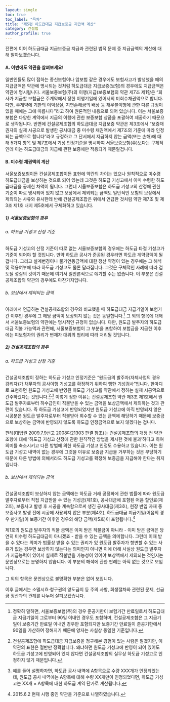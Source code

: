 ```yaml
---
layout: single
toc: true
toc_label: "목차"
title: "제5편 하도급대금 지급보증금 지급액 계산"
category: 건설법
author_profile: true
---
```

전편에 이어 하도급대금 지급보증금 지급과 관련된 법적 문제 중 지급금액의 계산에 대해 알아보겠습니다.
#### A. 이번에도 약관을 살펴보세요!
일반인들도 많이 접하는 종신보험이나 암보험 같은 경우에도 보험사고가 발생했을 때의 지급금액은 약관에 명시되는 것처럼 하도급대금 지급보증(보험)의 경우에도 지급금액은 약관에 명시됩니다. 서울보증보험(주)의 이행(지급)보증보험의 약관 제7조 제1항은 “회사가 지급할 보험금은 주계약에서 정한 이행기일에 있어서의 미회수채권액으로 합니다. 다만, 주계약에 기한의 이익상실, 지연손해금의 배상 등 채무불이행에 관한 다른 규정이 있을 때에는 그에 따릅니다”라고 하여 원론적인 내용으로 되어 있습니다. 이는 서울보증보험은 다양한 계약에서 지급의 이행에 관한 보증보험 상품을 포괄하여 제공하기 때문으로 생각됩니다. 반면에 건설공제조합의 하도급대금 지급보증 약관은 제3조에서 “보증채권자의 실제 시공으로 발생한 공사대금 중 미수령 채권액에서 제7조의 기준에 따라 인정되는 금액으로 합니다”라고 규정하고 그 단서에서 지급하지 않는 금액(또는 손해)에 대해 5가지 항목 및 제7조에서 기성 인정기준을 명시하여 서울보증보험(주)보다는 구체적인데 이는 하도급대금의 지급에 관한 보증에만 적용되기 때문일겁니다.

#### B. 미수령 채권액의 계산
서울보증보험이든 건설공제조합이든 표현에 약간의 차이는 있으나 원칙적으로 미수령 하도급대금을 보상하는 것으로 되어 있는데 그것은 하도급 기성고에서 이미 수령한 하도급대금을 공제한 차액이 됩니다. 그런데 서울보증보험은 하도급 기성고의 산정에 관한 기준이 따로 명시되어 있지 않고 보상에서 제외되는 금액도 일반적인 보험의 보상에서 제외되는 사유와 유사한데 반해 건설공제조합은 위에서 언급한 것처럼 약관 제7조 및 제3조 제1호 내지 제5호에서 구체화하고 있습니다.
##### 1) 서울보증보험의 경우
###### a. 하도급 기성고 산정 기준
하도급 기성고의 산정 기준이 따로 없는 서울보증보험의 경우에는 하도급 타절 기성고가 기준이 되어야 할 것입니다. 만약 하도급 공사가 준공된 경우라면 하도급 계약금액이 될겁니다. 그리고 설계변경이나 물가연동금액에 대한 정산 약정이 있는 경우에는 그 해석 및 적용여부에 따라 하도급 기성고도 물론 달라집니다. 그것은 구체적인 사례에 따라 검토될 성질의 것이기 때문에 여기서 일반론적으로 얘기할 수는 없습니다. 이 부분은 건설공제조합의 약관의 경우에도 마찬가지입니다.
###### b. 보상에서 제외되는 금액
아래에서 언급하는 건설공제조합의 경우와 비교했을 때 하도급대금 지급기일이 보험기간 이후인 경우에 그 해당 금액이 보상되지 않는 것은 동일합니다.[^1] 그 외의 항목에 대해서 서울보증보험의 약관에는 명시적인 규정이 없습니다. 다만, 원도급 발주자의 하도급대금 직불 가능액과 관련해, 서울보증보험이 그 부분을 포함하여 보험금을 지급한 이후에는 피보험자의 권리가 변제자 대위의 법리에 따라 처리될 것입니다.

##### 2) 건설공제조합의 경우
###### a. 하도급 기성고 산정 기준
건설공제조합이 정하는 하도급 기성고 인정기준은 “원도급의 발주자(자체사업의 경우 감리자)가 채무자의 공사이행 기성고를 확정하기 위하여 행한 기성검사”입니다. 한마디로 표현하면 원도급 기성고에 반영된 하도급 기성고를 약관에서 정하는 실제 시공액으로 간주하겠다는 것입니다.[^2]<sup>,</sup>[^3] 이렇게 정한 이유는 건설공제조합 약관 제3조 제1호에서 원도급 발주자로부터 하수급인이 직불받을 수 있는 금액을 보상금액에서 제외하는 것과 관련이 있습니다. 즉 하도급 기성고에 반영되었지만 원도급 기성고에 아직 반영되지 않은 시공분은 원도급 발주자로부터 직불받아 회수할 수 있는 금액에 해당하기 때문에 보증금으로 보상하는 금액에 반영되지 않도록 하도급 인정금액으로 보지 않겠다는 겁니다.

판례(대법원 2009.7.9선고 2008다21303 판결 참조)는 건설공제조합의 개정 전 약관 조항에 대해 ‘하도급 기성고 산정에 관한 원칙적인 방법을 제시한 것에 불과’하다고 하여 의미를 축소시키고 다른 방법에 의한 하도급 기성고 인정도 수용하고 있습니다. 이는 원도급 기성고 내역이 없는 경우에 그것을 이유로 보증금 지급을 거부하는 것은 부당하기 때문에 다른 방법에 의해서라도 하도급 기성고를 확정해 보증금을 지급해야 한다는 취지입니다.

###### b. 보상에서 제외되는 금액
건설공제조합이 보상하지 않는 금액에는 하도급 거래 공정화에 관한 법률에 따라 원도급 발주자로부터 직접 지급받을 수 있는 기성금(제1호), 공사대금에 포함된 어음 할인료(제2호), 보증사고 발생 후 시공을 계속함으로써 생긴 공사대금(제3호), 현장 반입 자재 중 보증사고 발생 전에 시공에 사용되지 않은 부분(제4호), 하도급대금 지급기일(어음의 경우 만기일)이 보증기간 이후인 경우의 해당 금액(제5호)이 포함됩니다.[^4]

제1호의 원도급 발주자의 직불 금액은 이미 받은 직불금이 아니라 - 이미 받은 금액은 당연히 미수령 하도급대금이 아니겠죠 - 받을 수 있는 금액을 의미합니다. 그런데 이때 받을 수 있다는 의미가 법률상 받을 수 있는 권리가 있 원도급 발주자가 항변할 수 있는 사유가 없는 경우면 보상하지 않는다는 의미인지 아니면 이에 더해 사실상 원도급 발주자가 지급능력이 있어서 실제로 직불받을 가능성이 있어야 보상액에서 제외되는 것인지는 문언상으로는 분명하지 않습니다. 이 부분의 해석에 관한 판례는 아직 없는 것으로 보입니다.

그 외의 항목은 문언상으로 불명확한 부분은 없어 보입니다.

이후 글에서는 소멸시효·청구권의 양도금지 등 주의 사항, 회생절차와 관련된 문제, 선급금 정산과의 관계를 나누어 살펴보겠습니다.

[^1]: 정확히 말하면, 서울보증보험(주)의 경우 준공기한이 보험기간 만료일로서 하도급대금 지급기일이 그로부터 90일 이내인 경우도 포함하며, 건설공제조합은 그 지급기일이 보증기간 만료일 이내인 경우만 포함되지만 보증기간 만료일이 준공기한에서 90일을 가산하여 정해지기 때문에 양자는 사실상 동일한 기준입니다.
[^2]: 건설공제조합에 하도급대금 지급보증을 청구해본 경험이 있는 사람은 알겠지만, 이 약관의 표현은 절반만 정확합니다. 왜냐하면 원도급 기성고에 반영이 되어 있어도 하도급 기성고에 반영되어 있지 않다면 건설공제조합의 실무상 하도급 기성고로 인정하지 않기 때문입니다.
[^3]: 예를 들어 설명하자면, 하도급 공사 내역에 A항목으로 수량 XXX개가 인정되었는데, 원도급 공사 내역에는 A항목에 대해 수량 XX개만이 인정되었다면, 하도급 기성고는 XX개 × A항목에 대한 하도급 계약 단가로 계산됩니다.
[^4]: 2015.6.2 현재 시행 중인 약관을 기준으로 나열하였습니다.
